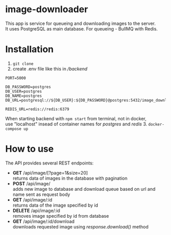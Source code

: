 # image-downloader  
This app is service for queueing and downloading images to the server.  
It uses PostgreSQL as main database. For queueing - BullMQ with Redis.  
# Installation  
1. ```git clone```
2. create .env file like this in */backend*  
```
PORT=5000

DB_PASSWORD=postgres
DB_USER=postgres
DB_NAME=postgres
DB_URL=postgresql://${DB_USER}:${DB_PASSWORD}@postgres:5432/image_download

REDIS_URL=redis://redis:6379
```  
When starting backend with ```npm start``` from terminal, not in docker,  
use "localhost" insead of container names for *postgres* and *redis*
3. ```docker-compose up```  
# How to use  
The API provides several REST endpoints:
* **GET** /api/image/[?page=1&size=20]  
returns data of images in the database with pagination  
* **POST** /api/image/  
adds new image to database and download queue based on url and name sent as request body  
* **GET** /api/image/:id  
returns data of the image specified by id  
* **DELETE** /api/image/:id  
removes image specified by id from database  
* **GET** /api/image/:id/download  
downloads requested image using *response.download()* method